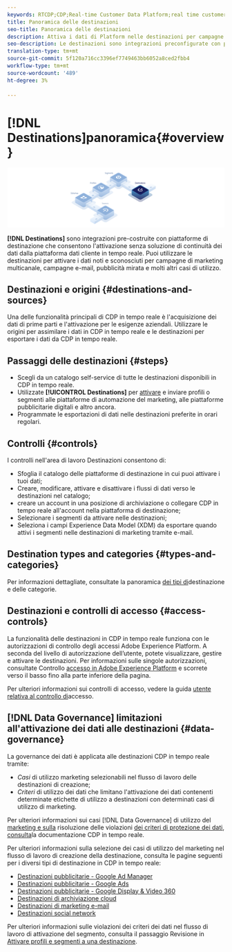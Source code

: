 ```yaml
---
keywords: RTCDP;CDP;Real-time Customer Data Platform;real time customer data platform;real time cdp;cdp;destinations;destination;rtcdp
title: Panoramica delle destinazioni
seo-title: Panoramica delle destinazioni
description: Attiva i dati di Platform nelle destinazioni per campagne di marketing cross-channel, e-mail, pubblicità mirata e altro ancora.
seo-description: Le destinazioni sono integrazioni preconfigurate con piattaforme di destinazione che consentono l'attivazione senza soluzione di continuità dei dati dalla piattaforma dati cliente in tempo reale. Puoi utilizzare Destinazioni nella piattaforma dati cliente in tempo reale per attivare i dati noti e sconosciuti per campagne di marketing su più canali, campagne e-mail, pubblicità mirata e molti altri casi di utilizzo.
translation-type: tm+mt
source-git-commit: 5f120a716cc3396ef7749463bb6052a8ced2fbb4
workflow-type: tm+mt
source-wordcount: '489'
ht-degree: 3%

---
```



# [!DNL Destinations]panoramica{#overview}

![Banner della panoramica delle destinazioni](./assets/overview/destinations-overview-banner.png)

**[!DNL Destinations]** sono integrazioni pre-costruite con piattaforme di destinazione che consentono l&#39;attivazione senza soluzione di continuità dei dati dalla piattaforma dati cliente in tempo reale. Puoi utilizzare le destinazioni per attivare i dati noti e sconosciuti per campagne di marketing multicanale, campagne e-mail, pubblicità mirata e molti altri casi di utilizzo.

## Destinazioni e origini {#destinations-and-sources}

Una delle funzionalità principali di CDP in tempo reale è l&#39;acquisizione dei dati di prime parti e l&#39;attivazione per le esigenze aziendali. Utilizzare le origini per assimilare i dati in CDP in tempo reale e le destinazioni per esportare i dati da CDP in tempo reale.

## Passaggi delle destinazioni {#steps}

* Scegli da un catalogo [](./catalog/overview.md) self-service di tutte le destinazioni disponibili in CDP in tempo reale.
* Utilizzate **[!UICONTROL Destinations]** per [attivare](./ui/activate-destinations.md) e inviare profili o segmenti alle piattaforme di automazione del marketing, alle piattaforme pubblicitarie digitali e altro ancora.
* Programmate le esportazioni di dati nelle destinazioni preferite in orari regolari.

## Controlli {#controls}

I controlli nell&#39;area di lavoro [](./ui/destinations-workspace.md) Destinazioni consentono di:

* Sfoglia il catalogo delle piattaforme di destinazione in cui puoi attivare i tuoi dati;
* Creare, modificare, attivare e disattivare i flussi di dati verso le destinazioni nel catalogo;
* creare un account in una posizione di archiviazione o collegare CDP in tempo reale all&#39;account nella piattaforma di destinazione;
* Selezionare i segmenti da attivare nelle destinazioni;
* Seleziona i campi [](../xdm/home.md) Experience Data Model (XDM) da esportare quando attivi i segmenti nelle destinazioni di marketing tramite e-mail.

## Destination types and categories {#types-and-categories}

Per informazioni dettagliate, consultate la panoramica [dei tipi di](./destination-types.md)destinazione e delle categorie.

## Destinazioni e controlli di accesso {#access-controls}

La funzionalità delle destinazioni in CDP in tempo reale funziona con le autorizzazioni di controllo degli accessi Adobe Experience Platform. A seconda del livello di autorizzazione dell’utente, potete visualizzare, gestire e attivare le destinazioni. Per informazioni sulle singole autorizzazioni, consultate Controllo [accesso in Adobe Experience Platform](../access-control/home.md) e scorrete verso il basso fino alla parte inferiore della pagina.

Per ulteriori informazioni sui controlli di accesso, vedere la guida [utente relativa al controllo di](../access-control/ui/overview.md)accesso.

## [!DNL Data Governance] limitazioni all&#39;attivazione dei dati alle destinazioni {#data-governance}

La governance dei dati è applicata alle destinazioni CDP in tempo reale tramite:

* *Casi* di utilizzo marketing selezionabili nel flusso di lavoro delle destinazioni di creazione;
* *Criteri* di utilizzo dei dati che limitano l&#39;attivazione dei dati contenenti determinate etichette di utilizzo a destinazioni con determinati casi di utilizzo di marketing.

Per ulteriori informazioni sui casi [!DNL Data Governance] di utilizzo del [marketing e sulla](../rtcdp/privacy/data-governance-overview.md#destinations) risoluzione delle violazioni [dei criteri di protezione dei dati, consulta](../rtcdp/privacy/data-governance-overview.md#enforcement)la documentazione CDP in tempo reale.

Per ulteriori informazioni sulla selezione dei casi di utilizzo del marketing nel flusso di lavoro di creazione della destinazione, consulta le pagine seguenti per i diversi tipi di destinazione in CDP in tempo reale:

* [Destinazioni pubblicitarie - Google Ad Manager ](./catalog/advertising/google-ad-manager.md)
* [Destinazioni pubblicitarie - Google Ads](./catalog/advertising/google-ads-destination.md)
* [Destinazioni pubblicitarie - Google Display &amp; Video 360 ](./catalog/advertising/google-dv360.md)
* [Destinazioni di archiviazione cloud](./catalog/cloud-storage/workflow.md)
* [Destinazioni di marketing e-mail](./catalog/email-marketing/overview.md)
* [Destinazioni social network](./catalog/social/workflow.md)

Per ulteriori informazioni sulle violazioni dei criteri dei dati nel flusso di lavoro di attivazione del segmento, consulta il passaggio Revisione in [Attivare profili e segmenti a una destinazione](./ui/activate-destinations.md#review).